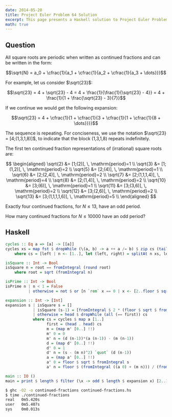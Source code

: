 ```yaml
---
date: 2014-05-20
title: Project Euler Problem 64 Solution
excerpt: This page presents a Haskell solution to Project Euler Problem 64.
math: true
---
```



## Question

All square roots are periodic when written as continued fractions and can be written in the form:

$$\sqrt{N} = a_0 + \cfrac{1}{a_1 + \cfrac{1}{a_2 + \cfrac{1}{a_3 + \dots}}}$$

For example, let us consider $\sqrt{23}$:

$$\sqrt{23} = 4 + \sqrt{23} - 4 = 4 + \frac{1}{\frac{1}{\sqrt{23} - 4}} = 4 + \frac{1}{1 + \frac{\sqrt{23} - 3}{7}}$$

If we continue we would get the following expansion:

$$\sqrt{23} = 4 + \cfrac{1}{1 + \cfrac{1}{3 + \cfrac{1}{1 + \cfrac{1}{8 + \dots}}}}$$

The sequence is repeating. For conciseness, we use the notation $\sqrt{23} = [4;(1,3,1,8)]$, to indicate that the block (1,3,1,8) repeats indefinitely.

The first ten continued fraction representations of (irrational) square roots are:

$$
\begin{aligned}
\sqrt{2} &= [1;(2)], \, \mathrm{period}=1 \\
\sqrt{3} &= [1;(1,2)], \, \mathrm{period}=2 \\
\sqrt{5} &= [2;(4)], \, \mathrm{period}=1 \\
\sqrt{6} &= [2;(2,4)], \, \mathrm{period}=2 \\
\sqrt{7} &= [2;(1,1,1,4)], \, \mathrm{period}=4 \\
\sqrt{8} &= [2;(1,4)], \, \mathrm{period}=2 \\
\sqrt{10} &= [3;(6)], \, \mathrm{period}=1 \\
\sqrt{11} &= [3;(3,6)], \, \mathrm{period}=2 \\
\sqrt{12} &= [3;(2,6)], \, \mathrm{period}=2 \\
\sqrt{13} &= [3;(1,1,1,1,6)], \, \mathrm{period}=5 \\
\end{aligned}
$$

Exactly four continued fractions, for $N \leq 13$, have an odd period.

How many continued fractions for $N \leq 10000$ have an odd period?







## Haskell

```haskell
cycles :: Eq a => [a] -> [[a]]
cycles xs = map fst $ dropWhile (\(a, b) -> a ++ a /= b) $ zip cs (tail cs)
    where cs = [left | n <- [1..], let (left, right) = splitAt n xs, left == take n right]

isSquare :: Int -> Bool
isSquare n = root == fromIntegral (round root)
    where root = sqrt (fromIntegral n)

isPrime :: Int -> Bool
isPrime n | n < 1 = False
          | otherwise = not $ or [n `rem` x == 0 | x <- [2..floor $ sqrt $ fromIntegral n]]

expansion :: Int -> [Int]
expansion s | isSquare s = []
            | isSquare (s-1) = [fromIntegral $ 2 * (floor $ sqrt $ fromIntegral (s-1))]
            | otherwise = head $ dropWhile (all (== first)) cs
            where cs = cycles $ map a [1..]
                  first = (head . head) cs
                  m = (map m' [0..] !!)
                  m' 0 = 0
                  m' n = (d (n-1))*(a (n-1)) - (m (n-1))
                  d = (map d' [0..] !!)
                  d' 0 = 1
                  d' n = (s - (m n)^2) `quot` (d (n-1))
                  a = (map a' [0..] !!)
                  a' 0 = floor $ sqrt $ fromIntegral s
                  a' n = floor $ (fromIntegral ((a 0) + (m n))) / (fromIntegral (d n))

main :: IO ()
main = print $ length $ filter (\x -> odd $ length $ expansion x) [2..10000]
```


```bash
$ ghc -O2 -o continued-fractions continued-fractions.hs
$ time ./continued-fractions
real   0m5.420s
user   0m5.407s
sys    0m0.013s
```


